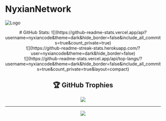 
# NyxianNetwork 



![Logo](https://nyxiannetwork.web.id/uploader/img/nyx7f28a14bb53652b24e9c3eec91c782ca.jpg)





<center># GitHub Stats:
![](https://github-readme-stats.vercel.app/api?username=nyxiancode&theme=dark&hide_border=false&include_all_commits=true&count_private=true)<br/>
![](https://github-readme-streak-stats.herokuapp.com/?user=nyxiancode&theme=dark&hide_border=false)<br/>
![](https://github-readme-stats.vercel.app/api/top-langs/?username=nyxiancode&theme=dark&hide_border=false&include_all_commits=true&count_private=true&layout=compact)

## 🏆 GitHub Trophies
![](https://github-profile-trophy.vercel.app/?username=nyxiancode&theme=monokai&no-frame=false&no-bg=true&margin-w=4)

---
[![](https://visitcount.itsvg.in/api?id=nyxiancode&icon=2&color=12)](https://visitcount.itsvg.in)

<!-- Proudly created with GPRM ( https://gprm.itsvg.in ) -->
</center>
